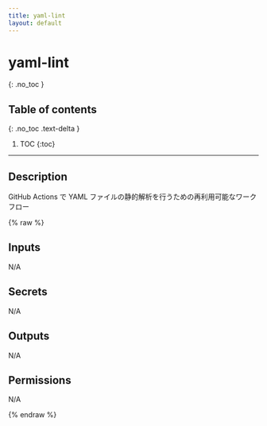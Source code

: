 ```yaml
---
title: yaml-lint
layout: default
---
```


# yaml-lint
{: .no_toc }

## Table of contents
{: .no_toc .text-delta }

1. TOC
{:toc}

---


## Description

GitHub Actions で YAML ファイルの静的解析を行うための再利用可能なワークフロー

{% raw %}

<!-- actdocs start -->

## Inputs

N/A

## Secrets

N/A

## Outputs

N/A

## Permissions

N/A

<!-- actdocs end -->

{% endraw %}
